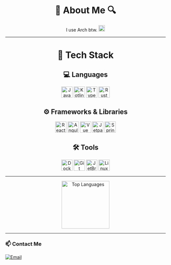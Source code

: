 <!-- About Me -->
<h1 align="center">
  🔎 About Me 🔍
</h1>
<p align="center">
  I use Arch btw. <img src="https://cdn.jsdelivr.net/gh/devicons/devicon/icons/archlinux/archlinux-original.svg" width="20" title="Arch Linux"/>  
</p>

---

<h1 align="center">
  🔧 Tech Stack
</h1>

<h2 align="center">
  💻 Languages
</h2>
<p align="center">
  <img src="https://cdn.jsdelivr.net/gh/devicons/devicon/icons/java/java-original.svg" width="35" title="Java"/>
  <img src="https://cdn.jsdelivr.net/gh/devicons/devicon/icons/kotlin/kotlin-original.svg" width="35" title="Kotlin"/>
  <img src="https://cdn.jsdelivr.net/gh/devicons/devicon/icons/typescript/typescript-original.svg" width="35" title="TypeScript"/>
  <img src="https://rustacean.net/assets/rustacean-orig-noshadow.svg" width="35" title="Rust"/>
</p>

<h2 align="center">
  ⚙️ Frameworks & Libraries
</h2>
<p align="center">
  <img src="https://cdn.jsdelivr.net/gh/devicons/devicon/icons/react/react-original.svg" width="35" title="React"/>
  <img src="https://cdn.jsdelivr.net/gh/devicons/devicon/icons/angularjs/angularjs-original.svg" width="35" title="Angular"/>
  <img src="https://cdn.jsdelivr.net/gh/devicons/devicon@latest/icons/vuejs/vuejs-original.svg" width="35" title="Vue">
  <img src="https://cdn.jsdelivr.net/gh/devicons/devicon/icons/jetpackcompose/jetpackcompose-original.svg" width="35" title="Jetpack Compose"/>
  <img src="https://cdn.jsdelivr.net/gh/devicons/devicon/icons/spring/spring-original.svg" width="35" title="Spring"/>
</p>

<h2 align="center">
  🛠️ Tools
</h2>
<p align="center">
  <img src="https://cdn.jsdelivr.net/gh/devicons/devicon/icons/docker/docker-original.svg" width="35" title="Docker"/>
  <img src="https://cdn.jsdelivr.net/gh/devicons/devicon/icons/git/git-original.svg" width="35" title="Git"/>
  <img src="https://cdn.jsdelivr.net/gh/devicons/devicon/icons/jetbrains/jetbrains-original.svg" width="35" title="JetBrains IDEs (RustRover, IntelliJ, etc.)"/>
  <img src="https://cdn.jsdelivr.net/gh/devicons/devicon/icons/linux/linux-original.svg" width="35" title="Linux"/>
</p>


---

<p align="center">
  <img src="https://github-readme-stats.vercel.app/api/top-langs/?username=Time-0N&theme=material-palenight&show_icons=true&hide_border=false&layout=compact" alt="Top Languages" height="150"/>
</p>

---

### 📫 Contact Me
<p>
  <a href="mailto:timeon.haas@gmail.com">
    <img src="https://img.shields.io/badge/-Email-D14836?logo=gmail&logoColor=white&style=flat" alt="Email"/>
  </a>
</p>

